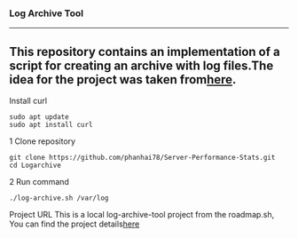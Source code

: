 ### Log Archive Tool
---
This repository contains an implementation of a script for creating an archive with log files.The idea for the project was taken from[here](https://roadmap.sh/projects/log-archive-tool).
---


Install curl
```
sudo apt update
sudo apt install curl
```
1 Clone repository 
```
git clone https://github.com/phanhai78/Server-Performance-Stats.git
cd Logarchive
```
2 Run command
```
./log-archive.sh /var/log

```

Project URL This is a local log-archive-tool project from the roadmap.sh, You can find the project details[here](https://roadmap.sh/projects/log-archive-tool)